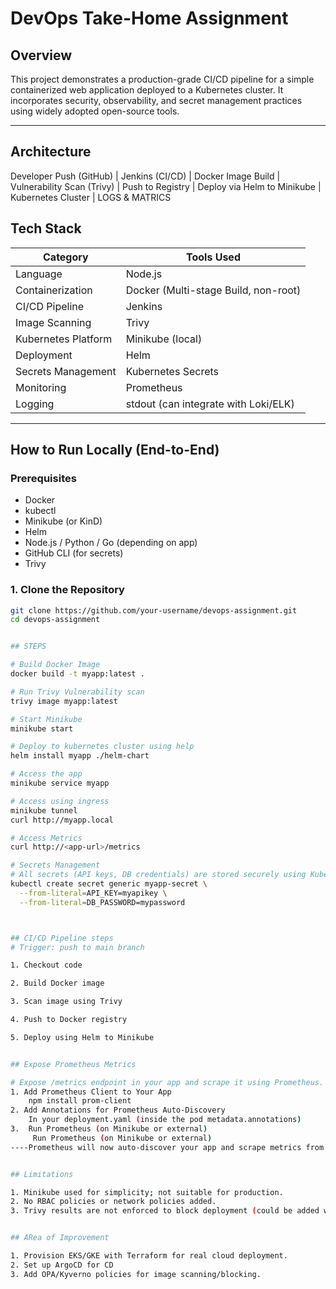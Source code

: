 # DevOps Take-Home Assignment

## Overview

This project demonstrates a production-grade CI/CD pipeline for a simple containerized web application deployed to a Kubernetes cluster. It incorporates security, observability, and secret management practices using widely adopted open-source tools.

---

## Architecture

Developer Push (GitHub)
|
Jenkins (CI/CD)
|
Docker Image Build
|
Vulnerability Scan (Trivy)
|
Push to Registry
|
Deploy via Helm to Minikube
|
Kubernetes Cluster
|
LOGS & MATRICS


## Tech Stack

| Category            | Tools Used                          |
|---------------------|--------------------------------------|
| Language            | Node.js
| Containerization    | Docker (Multi-stage Build, non-root) |
| CI/CD Pipeline      | Jenkins                      |
| Image Scanning      | Trivy                               |
| Kubernetes Platform | Minikube (local)                    |
| Deployment          | Helm                                |
| Secrets Management  | Kubernetes Secrets                  |
| Monitoring          | Prometheus                          |
| Logging             | stdout (can integrate with Loki/ELK) |

---

## How to Run Locally (End-to-End)

### Prerequisites

- Docker
- kubectl
- Minikube (or KinD)
- Helm
- Node.js / Python / Go (depending on app)
- GitHub CLI (for secrets)
- Trivy

### 1. Clone the Repository

```bash
git clone https://github.com/your-username/devops-assignment.git
cd devops-assignment


## STEPS

# Build Docker Image
docker build -t myapp:latest .

# Run Trivy Vulnerability scan
trivy image myapp:latest

# Start Minikube
minikube start

# Deploy to kubernetes cluster using help
helm install myapp ./helm-chart

# Access the app
minikube service myapp

# Access using ingress
minikube tunnel
curl http://myapp.local

# Access Metrics
curl http://<app-url>/metrics

# Secrets Management
# All secrets (API keys, DB credentials) are stored securely using Kubernetes Secrets and referenced in the deployment as environment variables. Example:
kubectl create secret generic myapp-secret \
  --from-literal=API_KEY=myapikey \
  --from-literal=DB_PASSWORD=mypassword



## CI/CD Pipeline steps
# Trigger: push to main branch

1. Checkout code

2. Build Docker image

3. Scan image using Trivy

4. Push to Docker registry

5. Deploy using Helm to Minikube


## Expose Prometheus Metrics

# Expose /metrics endpoint in your app and scrape it using Prometheus.
1. Add Prometheus Client to Your App
    npm install prom-client
2. Add Annotations for Prometheus Auto-Discovery
    In your deployment.yaml (inside the pod metadata.annotations)
3.  Run Prometheus (on Minikube or external)
     Run Prometheus (on Minikube or external)
----Prometheus will now auto-discover your app and scrape metrics from /metrics---


## Limitations

1. Minikube used for simplicity; not suitable for production.
2. No RBAC policies or network policies added.
3. Trivy results are not enforced to block deployment (could be added with OPA).


## ARea of Improvement

1. Provision EKS/GKE with Terraform for real cloud deployment.
2. Set up ArgoCD for CD
3. Add OPA/Kyverno policies for image scanning/blocking.
